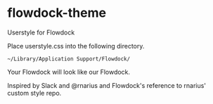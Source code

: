 # flowdock-theme
Userstyle for Flowdock

Place userstyle.css into the following directory.

`~/Library/Application Support/Flowdock/`

Your Flowdock will look like our Flowdock.

Inspired by Slack and @rnarius and Flowdock's reference to rnarius' custom style repo.
